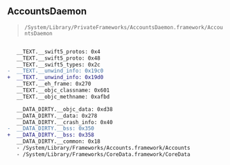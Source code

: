 ## AccountsDaemon

> `/System/Library/PrivateFrameworks/AccountsDaemon.framework/AccountsDaemon`

```diff

   __TEXT.__swift5_protos: 0x4
   __TEXT.__swift5_proto: 0x48
   __TEXT.__swift5_types: 0x2c
-  __TEXT.__unwind_info: 0x19c0
+  __TEXT.__unwind_info: 0x19d0
   __TEXT.__eh_frame: 0x270
   __TEXT.__objc_classname: 0x601
   __TEXT.__objc_methname: 0xafbd

   __DATA_DIRTY.__objc_data: 0xd38
   __DATA_DIRTY.__data: 0x278
   __DATA_DIRTY.__crash_info: 0x40
-  __DATA_DIRTY.__bss: 0x350
+  __DATA_DIRTY.__bss: 0x358
   __DATA_DIRTY.__common: 0x18
   - /System/Library/Frameworks/Accounts.framework/Accounts
   - /System/Library/Frameworks/CoreData.framework/CoreData

```
